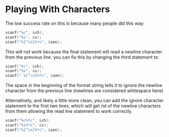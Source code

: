 # Playing With Characters

The low success rate on this is because many people did this way:

```c
scanf("%c", &ch);
scanf("%s", &s);
scanf("%[^\n]%*c", &sen);
```
This will not work because the final statement will read a newline character from the previous line. you can fix this by changing the third statement to:

```c
scanf("%c", &ch);
scanf("%s", &s);
scanf(" %[^\n]%*c", &sen);
```
The space in the beginning of the format string tells it to ignore the newline character from the previous line (newlines are considered whitespace here)

Alternatively, and likely a little more clean, you can add the ignore character statement to the first two lines, which will get rid of the newline characters from them allowing the read line statement to work correctly.

```c
scanf("%c%*c", &ch);
scanf("%s%*c", &s);
scanf("%[^\n]%*c", &sen);
```
